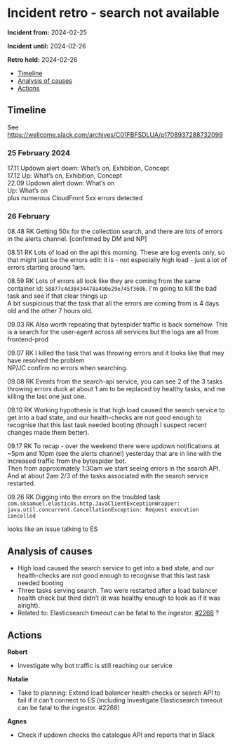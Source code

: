 # Incident retro - search not available

**Incident from:** 2024-02-25

**Incident until:** 2024-02-26

**Retro held:** 2024-02-26


- [Timeline](#timeline)
- [Analysis of causes](#analysis-of-causes)
- [Actions](#actions)

## Timeline

See https://wellcome.slack.com/archives/C01FBFSDLUA/p1708937288732099

### 25 February 2024

17.11 Updown alert down: What’s on, Exhibition, Concept<br>
17.12 Up: What’s on, Exhibition, Concept<br>
22.09 Updown alert down: What’s on<br>
Up: What’s on<br>
plus numerous CloudFront 5xx errors detected

### 26 February

08.48 RK Getting 50x for the collection search, and there are lots of errors in the alerts channel. [confirmed by DM and NP]

08.51 RK Lots of load on the api this morning. These are log events only, so that might just be the errors edit: it is - not especially high load - just a lot of errors starting around 1am.

08.59 RK Lots of errors all look like they are coming from the same container id: `58877c4d38434478a490e29e745f360b`. I'm going to kill the bad task and see if that clear things up<br>
A bit suspicious that the task that all the errors are coming from is 4 days old and the other 7 hours old.

09.03 RK Also worth repeating that bytespider traffic is back somehow. This is a search for the user-agent across all services but the logs are all from frontend-prod

09.07 RK I killed the task that was throwing errors and it looks like that may have resolved the problem <br>
NP/JC confirm no errors when searching.

09.08 RK Events from the search-api service, you can see 2 of the 3 tasks throwing errors duck at about 1 am to be replaced by healthy tasks, and me killing the last one just one.

09.10 RK Working hypothesis is that high load caused the search service to get into a bad state, and our health-checks are not good enough to recognise that this last task needed booting (though I suspect recent changes made them better).

09.17 RK To recap - over the weekend there were updown notifications at ~5pm and 10pm (see the alerts channel) yesterday that are in line with the increased traffic from the bytespider bot.<br>
Then from approximately 1:30am we start seeing errors in the search API.<br>
And at about 2am 2/3 of the tasks associated with the search service restarted.

09.26 RK Digging into the errors on the troubled task<br>
```com.sksamuel.elastic4s.http.JavaClientExceptionWrapper: java.util.concurrent.CancellationException: Request execution cancelled```

looks like an issue talking to ES


## Analysis of causes
- High load caused the search service to get into a bad state, and our health-checks are not good enough to recognise that this last task needed booting
- Three tasks serving search. Two were restarted after a load balancer health check but third didn’t (it was healthy enough to look as if it was alright).
- Related to: Elasticsearch timeout can be fatal to the ingestor. [#2268](https://github.com/wellcomecollection/catalogue-pipeline/issues/2268) ?


## Actions

**Robert**
- Investigate why bot traffic is still reaching our service

**Natalie**
- Take to planning: Extend load balancer health checks or search API to fail if it can’t connect to ES (including Investigate Elasticsearch timeout can be fatal to the ingestor. #2268)

**Agnes**
- Check if updown checks the catalogue API and reports that in Slack
